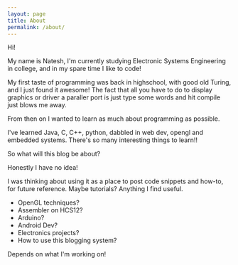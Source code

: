 ```yaml
---
layout: page
title: About
permalink: /about/
---
```



Hi! 

My name is Natesh, I'm currently studying Electronic Systems Engineering in college, and in my spare time I like to code!

My first taste of programming was back in highschool, with good old Turing, and I just found it awesome!
The fact that all you have to do to display graphics or driver a paraller port is just type some words and hit compile just blows me away.

From then on I wanted to learn as much about programming as possible.

I've learned Java, C, C++, python, dabbled in web dev, opengl and embedded systems. There's so many interesting things to learn!!


So what will this blog be about?

Honestly I have no idea!

I was thinking about using it as a place to post code snippets and how-to, for future reference. Maybe tutorials?
Anything I find useful.

* OpenGL techniques?
* Assembler on HCS12?
* Arduino?
* Android Dev?
* Electronics projects?
* How to use this blogging system?

Depends on what I'm working on!


